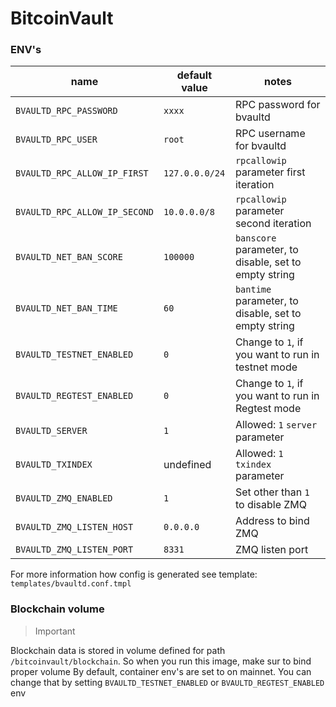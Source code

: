 BitcoinVault
============================

### ENV's

| name | default value | notes |
|------|-------|-------|
| `BVAULTD_RPC_PASSWORD` | `xxxx` | RPC password for bvaultd
| `BVAULTD_RPC_USER` | `root` | RPC username for bvaultd
| `BVAULTD_RPC_ALLOW_IP_FIRST` | `127.0.0.0/24` | `rpcallowip` parameter first iteration
| `BVAULTD_RPC_ALLOW_IP_SECOND` | `10.0.0.0/8` | `rpcallowip` parameter second iteration
| `BVAULTD_NET_BAN_SCORE` | `100000` | `banscore` parameter, to disable, set to empty string
| `BVAULTD_NET_BAN_TIME` | `60` | `bantime` parameter, to disable, set to empty string
| `BVAULTD_TESTNET_ENABLED` | `0` | Change to `1`, if you want to run in testnet mode
| `BVAULTD_REGTEST_ENABLED` | `0` | Change to `1`, if you want to run in Regtest mode
| `BVAULTD_SERVER` | `1` | Allowed: `1` `server` parameter
| `BVAULTD_TXINDEX` | undefined | Allowed: `1` `txindex` parameter
| `BVAULTD_ZMQ_ENABLED` | `1` | Set other than `1` to disable ZMQ
| `BVAULTD_ZMQ_LISTEN_HOST` | `0.0.0.0` | Address to bind ZMQ
| `BVAULTD_ZMQ_LISTEN_PORT` | `8331` | ZMQ listen port


For more information how config is generated see template: `templates/bvaultd.conf.tmpl`


### Blockchain volume

> Important

Blockchain data is stored in volume defined for path `/bitcoinvault/blockchain`. So when you run this image, make sur to bind proper volume
By default, container env's are set to on mainnet. You can change that by setting `BVAULTD_TESTNET_ENABLED` or `BVAULTD_REGTEST_ENABLED` env
